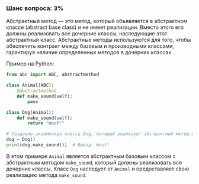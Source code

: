 ### Шанс вопроса: 3%

Абстрактный метод — это метод, который объявляется в абстрактном классе (abstract base class) и не имеет реализации. Вместо этого его должны реализовать все дочерние классы, наследующие этот абстрактный класс. Абстрактные методы используются для того, чтобы обеспечить контракт между базовым и производными классами, гарантируя наличие определенных методов в дочерних классах.

Пример на Python:
```python
from abc import ABC, abstractmethod

class Animal(ABC):
    @abstractmethod
    def make_sound(self):
        pass

class Dog(Animal):
    def make_sound(self):
        return "Woof!"

# Создание экземпляра класса Dog, который реализует абстрактный метод make_sound из класса Animal
dog = Dog()
print(dog.make_sound())  # Вывод: Woof!
```
В этом примере `Animal` является абстрактным базовым классом с абстрактным методом `make_sound`, который должны реализовать все дочерние классы. Класс `Dog` наследует от `Animal` и предоставляет свою реализацию метода `make_sound`.